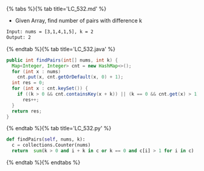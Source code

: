 {% tabs %}{% tab title='LC_532.md' %}

* Given Array, find number of pairs with difference k

```txt
Input: nums = [3,1,4,1,5], k = 2
Output: 2
```

{% endtab %}{% tab title='LC_532.java' %}

```java
public int findPairs(int[] nums, int k) {
  Map<Integer, Integer> cnt = new HashMap<>();
  for (int x : nums)
    cnt.put(x, cnt.getOrDefault(x, 0) + 1);
  int res = 0;
  for (int x : cnt.keySet()) {
    if ((k > 0 && cnt.containsKey(x + k)) || (k == 0 && cnt.get(x) > 1))
      res++;
  }
  return res;
}
```

{% endtab %}{% tab title='LC_532.py' %}

```py
def findPairs(self, nums, k):
  c = collections.Counter(nums)
  return  sum(k > 0 and i + k in c or k == 0 and c[i] > 1 for i in c)
```

{% endtab %}{% endtabs %}
